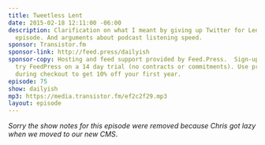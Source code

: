 ```yaml
---
title: Tweetless Lent
date: 2015-02-18 12:11:00 -06:00
description: Clarification on what I meant by giving up Twitter for Lent in yesterday&rsquo;s
  episode. And arguments about podcast listening speed.
sponsor: Transistor.fm
sponsor-link: http://feed.press/dailyish
sponsor-copy: Hosting and feed support provided by Feed.Press.  Sign-up today and
  try FeedPress on a 14 day trial (no contracts or commitments). Use promo code "dailyish"
  during checkout to get 10% off your first year.
episode: 75
show: dailyish
mp3: https://media.transistor.fm/ef2c2f29.mp3
layout: episode
---
```


<em>Sorry the show notes for this episode were removed because Chris got lazy when we moved to our new CMS</em>.
